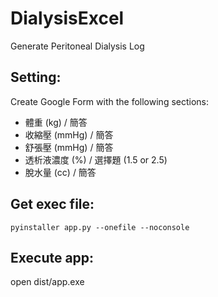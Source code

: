 # DialysisExcel
Generate Peritoneal Dialysis Log
## Setting:
Create Google Form with the following sections:
   - 體重 (kg) / 簡答
   - 收縮壓 (mmHg) / 簡答
   - 舒張壓 (mmHg) / 簡答
   - 透析液濃度 (%) / 選擇題 (1.5 or 2.5)
   - 脫水量 (cc) / 簡答
## Get exec file:
```
pyinstaller app.py --onefile --noconsole
```
## Execute app:
open dist/app.exe
